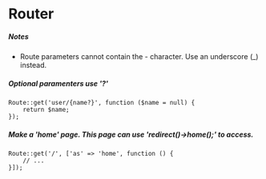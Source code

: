 # Router

##### Notes

- Route parameters cannot contain the - character. Use an underscore (_) instead.


##### Optional paramenters use '?'

    Route::get('user/{name?}', function ($name = null) {
    	return $name;
    });

##### Make a 'home' page. This page can use 'redirect()->home();' to access.

    Route::get('/', ['as' => 'home', function () {
        // ...
    }]);
